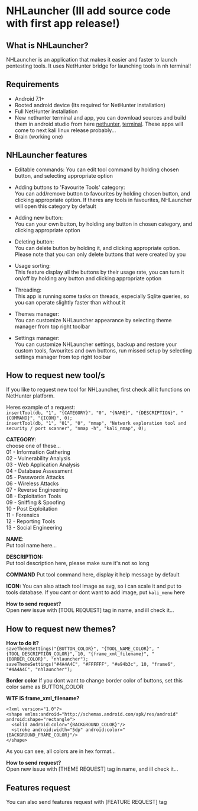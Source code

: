 # NHLauncher (Ill add source code with first app release!)

## What is NHLauncher?
NHLauncher is an application that makes it easier and faster to launch pentesting tools.
It uses NetHunter bridge for launching tools in nh terminal!

## Requirements 
- Android 7.1+
- Rooted android device (Its required for NetHunter installation)  
- Full NetHunter installation  
- New nethunter terminal and app, you can download sources and build them in android studio from here [nethunter](https://gitlab.com/kalilinux/nethunter/apps/kali-nethunter-app/-/tree/2023.1-dev-martin-neoterm), [terminal](https://gitlab.com/kalilinux/nethunter/apps/kali-nethunter-term/-/tree/2023.1-dev-martin-neoterm). These apps will come to next kali linux release probably...  
- Brain (working one)

## NHLauncher features
- Editable commands:
You can edit tool command by holding chosen button, and selecting appropriate option

- Adding buttons to 'Favourite Tools' category:  
You can add/remove button to favourites by holding chosen button, and clicking appropriate option. If theres any tools in favourites, NHLauncher will open this category by default

- Adding new button:  
You can your own button, by holding any button in chosen category, and clicking appropriate option

- Deleting button:  
You can delete button by holding it, and clicking appropriate option. Please note that you can only delete buttons that were created by you

- Usage sorting:  
This feature display all the buttons by their usage rate, you can turn it on/off by holding any button and clicking appropriate option

- Threading:  
This app is running some tasks on threads, especially Sqlite queries, so you can operate slightly faster than without it

- Themes manager:  
You can customize NHLauncher appearance by selecting theme manager from top right toolbar

- Settings manager:  
You can customize NHLauncher settings, backup and restore your custom tools, favourites and own buttons, run missed setup by selecting settings manager from top right toolbar

## How to request new tool/s
If you like to request new tool for NHLauncher, first check all it functions on NetHunter platform.

Heres example of a request:  
`insertTool(db, "1", "{CATEGORY}", "0", "{NAME}", "{DESCRIPTION}", "{COMMAND}", "{ICON}", 0);`  
`insertTool(db, "1", "01", "0", "nmap", "Network exploration tool and security / port scanner", "nmap -h", "kali_nmap", 0);`

**CATEGORY**:   
choose one of these...  
01 - Information Gathering  
02 - Vulnerability Analysis  
03 - Web Application Analysis  
04 - Database Assessment  
05 - Passwords Attacks  
06 - Wireless Attacks  
07 - Reverse Engineering  
08 - Exploitation Tools  
09 - Sniffing &amp; Spoofing  
10 - Post Exploitation  
11 - Forensics  
12 - Reporting Tools  
13 - Social Engineering  

**NAME**:  
Put tool name here...  

**DESCRIPTION:**  
Put tool description here, please make sure it's not so long

**COMMAND**
Put tool command here, display it help message by default  

**ICON:**
You can also attach tool image as svg, so i can scale it and put to tools database.
If you cant or dont want to add image, put `kali_menu` here  


**How to send request?**  
Open new issue with [TOOL REQUEST] tag in name, and ill check it...

## How to request new themes?

**How to do it?**  
`saveThemeSettings("{BUTTON_COLOR}", "{TOOL_NAME_COLOR}", "{TOOL_DESCRIPTION_COLOR}", 10, "{frame_xml_filename}", "{BORDER_COLOR}", "nhlauncher");`  
`saveThemeSettings("#4A4A4C", "#FFFFFF", "#e94b3c", 10, "frame6", "#4A4A4C", "nhlauncher");`
             
**Border color**
If you dont want to change border color of buttons, set this color same as BUTTON_COLOR
            
**WTF IS frame_xml_filename?**
```
<?xml version="1.0"?>
<shape xmlns:android="http://schemas.android.com/apk/res/android" android:shape="rectangle">
  <solid android:color="{BACKGROUND_COLOR}"/>
  <stroke android:width="5dp" android:color="{BACKGROUND_FRAME_COLOR}"/>
</shape>
```

As you can see, all colors are in hex format...  

**How to send request?**  
Open new issue with [THEME REQUEST] tag in name, and ill check it...

## Features request
You can also send features request with [FEATURE REQUEST] tag


